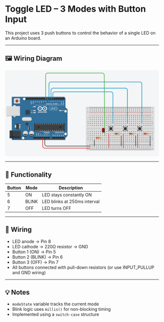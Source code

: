 # Toggle LED – 3 Modes with Button Input

This project uses 3 push buttons to control the behavior of a single LED on an Arduino board.

---
## 🖼️ Wiring Diagram

![Wiring Diagram](./images/wiring.png)

---

## 🎯 Functionality

| Button | Mode   | Description                       |
|--------|--------|-----------------------------------|
| 5      | ON     | LED stays constantly ON           |
| 6      | BLINK  | LED blinks at 250ms interval      |
| 7      | OFF    | LED turns OFF                     |

---

## 🔧 Wiring

- LED anode → Pin 8  
- LED cathode → 220Ω resistor → GND  
- Button 1 (ON) → Pin 5  
- Button 2 (BLINK) → Pin 6  
- Button 3 (OFF) → Pin 7  
- All buttons connected with pull-down resistors (or use INPUT_PULLUP and GND wiring)

---

## 💡 Notes

- `modeState` variable tracks the current mode  
- Blink logic uses `millis()` for non-blocking timing  
- Implemented using a `switch-case` structure  